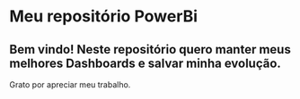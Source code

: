 # Meu repositório PowerBi

## Bem vindo! Neste repositório quero manter meus melhores Dashboards e salvar minha evolução.

Grato por apreciar meu trabalho.
